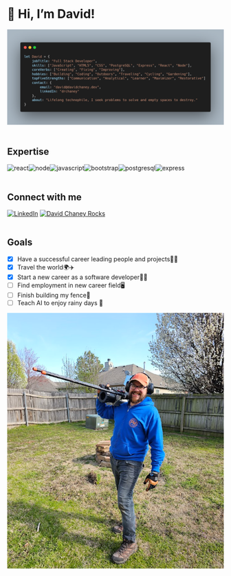 # 👋 Hi, I’m David!
![David Object](https://raw.githubusercontent.com/drchaney/drchaney/main/aboutdavid.png "David Chaney Intro")
<br/>
<br/>

## Expertise
<img align="left" alt="react" src="https://img.shields.io/badge/react%20-%2320232a.svg?&style=for-the-badge&logo=react&logoColor=%2361DAFB" />
<img align="left" alt="node" src="https://img.shields.io/badge/node.js%20-%2343853D.svg?&style=for-the-badge&logo=node.js&logoColor=white" />
<img align="left" alt="javascript" src="https://img.shields.io/badge/JavaScript-F7DF1E?style=for-the-badge&logo=javascript&logoColor=black" />
<img align="left" alt="bootstrap" src="https://img.shields.io/badge/Bootstrap-563D7C?style=for-the-badge&logo=bootstrap&logoColor=white" />
<img align="left" alt="postgresql" src="https://img.shields.io/badge/PostgreSQL-316192?style=for-the-badge&logo=postgresql&logoColor=white" />
<img align="left" alt="express" src="https://img.shields.io/badge/Express.js-404D59?style=for-the-badge" />
<br/>
<br/>

## Connect with me
[![LinkedIn](https://img.shields.io/badge/LinkedIn-0077B5?style=for-the-badge&logo=linkedin&logoColor=white)](https://www.linkedin.com/in/drchaney/)
[![David Chaney Rocks](https://img.shields.io/badge/website-000000?style=for-the-badge&logo=About.me&logoColor=white)](https://david.chaney.rocks/)
<br/>
<br/>

## Goals
- [x] Have a successful career leading people and projects🎉✨
- [x] Travel the world🌍✈️
- [x] Start a new career as a software developer💼🏢
- [ ] Find employment in new career field🖥️
- [ ] Finish building my fence🔨
- [ ] Teach AI to enjoy rainy days 🤖

![David](https://raw.githubusercontent.com/drchaney/drchaney/main/david.png "David Chaney")
